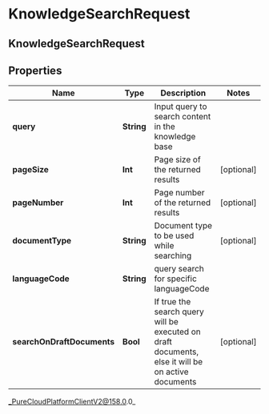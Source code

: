 # KnowledgeSearchRequest

## KnowledgeSearchRequest

## Properties

|Name | Type | Description | Notes|
|------------ | ------------- | ------------- | -------------|
| **query** | **String** | Input query to search content in the knowledge base | |
| **pageSize** | **Int** | Page size of the returned results | [optional] |
| **pageNumber** | **Int** | Page number of the returned results | [optional] |
| **documentType** | **String** | Document type to be used while searching | [optional] |
| **languageCode** | **String** | query search for specific languageCode | |
| **searchOnDraftDocuments** | **Bool** | If true the search query will be executed on draft documents, else it will be on active documents | [optional] |



_PureCloudPlatformClientV2@158.0.0_
